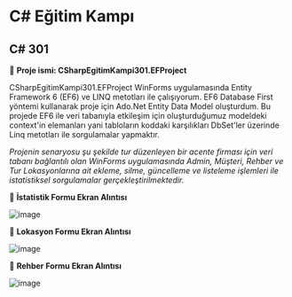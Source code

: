 # C# Eğitim Kampı 
## C# 301

:pushpin: **Proje ismi: CSharpEgitimKampi301.EFProject**

CSharpEgitimKampi301.EFProject WinForms uygulamasında Entity Framework 6 (EF6) ve LINQ metotları ile çalışıyorum. EF6 Database First yöntemi kullanarak proje için Ado.Net Entity Data Model oluşturdum. Bu projede EF6 ile veri tabanıyla etkileşim için oluşturduğumuz modeldeki context'in elemanları yani tabloların koddaki karşılıkları DbSet'ler üzerinde Linq metotları ile sorgulamalar yapmaktır.

*Projenin senaryosu şu şekilde tur düzenleyen bir acente firması için veri tabanı bağlantılı olan WinForms uygulamasında Admin, Müşteri, Rehber ve Tur Lokasyonlarına ait ekleme, silme, güncelleme ve listeleme işlemleri ile istatistiksel sorgulamalar gerçekleştirilmektedir.*


:pushpin: **İstatistik Formu Ekran Alıntısı**

![image](https://github.com/user-attachments/assets/e2c6dba5-fb7c-431c-b735-a47f9c13c779)

:pushpin: **Lokasyon Formu Ekran Alıntısı**

![image](https://github.com/user-attachments/assets/71bb2e9a-bf6c-4779-a891-b2e3c62aad4c)

:pushpin: **Rehber Formu Ekran Alıntısı**

![image](https://github.com/user-attachments/assets/7ddec521-0405-4bdb-8bfa-3c6dd696ec51)
